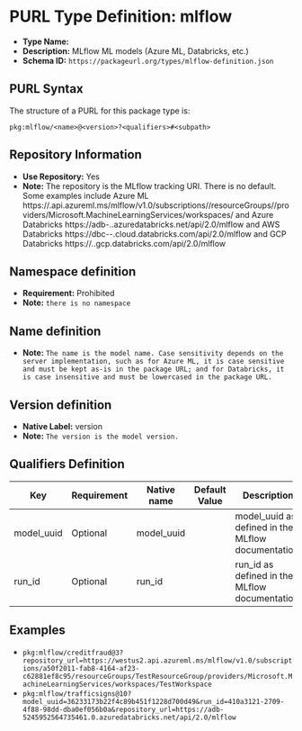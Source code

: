 <!--  NOTE: Auto-generated from the JSON PURL type definition.
Do not manually edit this file. Edit the JSON type definition instead. -->

# PURL Type Definition: mlflow

- **Type Name:** 
- **Description:** MLflow ML models (Azure ML, Databricks, etc.)
- **Schema ID:** `https://packageurl.org/types/mlflow-definition.json`

## PURL Syntax

The structure of a PURL for this package type is:

    pkg:mlflow/<name>@<version>?<qualifiers>#<subpath>

## Repository Information

- **Use Repository:** Yes
- **Note:** The repository is the MLflow tracking URI. There is no default. Some examples include Azure ML https://<region>.api.azureml.ms/mlflow/v1.0/subscriptions/<subscription-id>/resourceGroups/<resource-group-name>/providers/Microsoft.MachineLearningServices/workspaces/<workspace-name> and Azure Databricks https://adb-<numbers>.<number>.azuredatabricks.net/api/2.0/mlflow and AWS Databricks https://dbc-<alphanumeric>-<alphanumeric>.cloud.databricks.com/api/2.0/mlflow and GCP Databricks https://<numbers>.<number>.gcp.databricks.com/api/2.0/mlflow

## Namespace definition

- **Requirement:** Prohibited
- **Note:** `there is no namespace`

## Name definition

- **Note:** `The name is the model name. Case sensitivity depends on the server implementation, such as for Azure ML, it is case sensitive and must be kept as-is in the package URL; and for Databricks, it is case insensitive and must be lowercased in the package URL.`

## Version definition

- **Native Label:** version
- **Note:** `The version is the model version.`

## Qualifiers Definition

| Key  | Requirement | Native name | Default Value | Description |
|------|-------------|-------------|---------------|-------------|
| model_uuid | Optional | model_uuid |  | model_uuid as defined in the MLflow documentation. |
| run_id | Optional | run_id |  | run_id as defined in the MLflow documentation. |

## Examples

- `pkg:mlflow/creditfraud@3?repository_url=https://westus2.api.azureml.ms/mlflow/v1.0/subscriptions/a50f2011-fab8-4164-af23-c62881ef8c95/resourceGroups/TestResourceGroup/providers/Microsoft.MachineLearningServices/workspaces/TestWorkspace`
- `pkg:mlflow/trafficsigns@10?model_uuid=36233173b22f4c89b451f1228d700d49&run_id=410a3121-2709-4f88-98dd-dba0ef056b0a&repository_url=https://adb-5245952564735461.0.azuredatabricks.net/api/2.0/mlflow`
